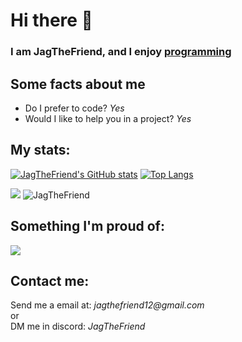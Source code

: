 <h1>Hi there 👋</h1>

<h3> I am JagTheFriend, and I enjoy     
     <a href="https://github.com/JagTheFriend?tab=repositories">programming</a> 
</h3> 

<h2>Some facts about me</h2>
<ul>
  <li>Do I prefer to code? <i>Yes</i></li>
  <li>Would I like to help you in a project? <i>Yes</i></li>
</ul>

<h2>My stats:</h2>

[![JagTheFriend's GitHub stats](https://github-readme-stats.vercel.app/api?username=JagTheFriend&layout=compact&theme=tokyonight)](https://github.com/anuraghazra/github-readme-stats)
[![Top Langs](https://github-readme-stats.vercel.app/api/top-langs/?username=JagTheFriend&theme=tokyonight)](https://github.com/anuraghazra/github-readme-stats)

<!-- <img src="https://github-readme-stats.vercel.app/api?username=JagTheFriend&&show_icons=true&title_color=ffffff&icon_color=bb2acf&text_color=7289da&bg_color=121212"/> -->
<img src="https://github-readme-streak-stats.herokuapp.com/?user=JagTheFriend&layout=compact&theme=tokyonight"/>
<img src="https://github-profile-trophy.vercel.app/?username=JagTheFriend" alt="JagTheFriend"/>
<!-- <img src="https://activity-graph.herokuapp.com/graph?username=JagTheFriend&theme=rogue"/> -->

<h2>Something I'm proud of:</h2>
<img src="https://cdn.discordapp.com/attachments/803194042757808182/817497523262062612/unknown.png"/>
<!-- <a href="https://discord.com/oauth2/authorize?client_id=787331712601686017&permissions=1916267615&scope=bot"> 
    Invite me!
</a>
 -->
<!-- <h2>Links:</h2>
<ul>
  <li><a href="https://top.gg/bot/787331712601686017">My discord bot</a></li>
  <li><a href="https://github.com/JagTheFriend?tab=repositories">My repos</a></li>
</ul>
 -->
<h2>Contact me:</h2>
Send me a email at: <i>jagthefriend12@gmail.com</i>
<br>
or
<br>
DM me in discord: <i>JagTheFriend</i>
